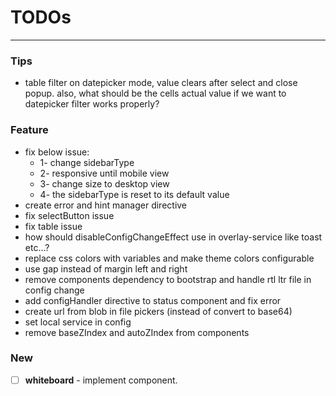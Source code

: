 # TODOs

---

### Tips

- table filter on datepicker mode, value clears after select and close popup. also, what should be the cells actual
  value if we want to datepicker filter works properly?

### Feature

- fix below issue:
  - 1- change sidebarType
  - 2- responsive until mobile view
  - 3- change size to desktop view
  - 4- the sidebarType is reset to its default value
- create error and hint manager directive
- fix selectButton issue
- fix table issue
- how should disableConfigChangeEffect use in overlay-service like toast etc...?
- replace css colors with variables and make theme colors configurable
- use gap instead of margin left and right
- remove components dependency to bootstrap and handle rtl ltr file in config change
- add configHandler directive to status component and fix error
- create url from blob in file pickers (instead of convert to base64)
- set local service in config
- remove baseZIndex and autoZIndex from components

### New

- [ ] **whiteboard** - implement component.
